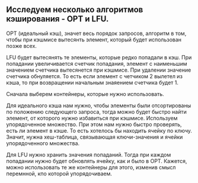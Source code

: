 ## Исследуем несколько алгоритмов кэширования - OPT и LFU. 


OPT (идеальный кэш), значет весь порядок запросов, алгоритм в том, чтобы при кэшмисе вытесянть элемент, который будет использован позже всех. 


LFU будет вытесянять те элементы, которые редко попадали в кэш. При попадании увеличивается счетчик попадания, элемент с наименьшим значением счетчика вытесянется при кэшмисе. При удалении значение счетчика обнуляется. То есть если элемент с четчиком 2 вылетел из кэша, то при возвращении начальным знаяением счетчика будет 1.


Сначала выберем контейнеры, которые нужно использовать. 


Для идеального кэша нам нужно, чтобы элементы были отсортированы по положению следующего запроса, тогда можно будет быстро найти элемент, от которого нужно избавиться при кэшмисе. Используем упорядоченное множество. При этом нам нужно быстро проверять, есть ли элемент в кэше. То есть хотелось бы находить ячейку по ключу. Значит, нужна хеш-таблица, связывающая ключи-значения и ячейки упорядоченного множества. 


Для LFU нужно хранить значения попаданий. Тогда при каждом попадании нужно будет обновлять ячейку, как и было в OPT. Кажется, можно использовать те же контейнеры для этого, изменив смысл перемнной, кпо которой упорядочиваем. 